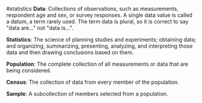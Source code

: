 #statistics
**Data**: Collections of observations, such as measurements, respondent age and sex, or survey responses. A single data value is called a datum, a term rarely used. The term data is plural, so it is correct to say "data are..." not "data is...".

**Statistics**: The science of planning studies and experiments; obtaining data; and organizing, summarizing, presenting, analyzing, and interpreting those data and then drawing conclusions based on them.

**Population**: The complete collection of all measurements or data that are being considered.

**Census**: The collection of data from every member of the population.

**Sample**: A subcollection of members selected from a population.
